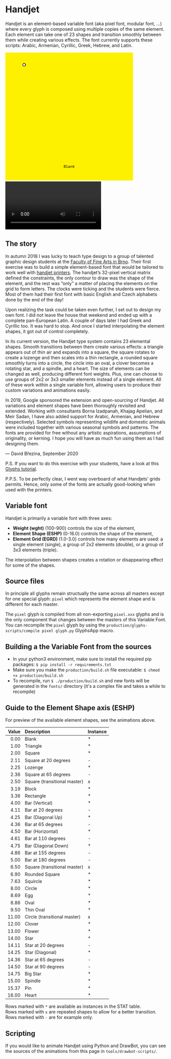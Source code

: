 # Handjet

Handjet is an element-based variable font (aka pixel font, modular font, …) where every glyph is composed using multiple copies of the same element. Each element can take one of 23 shapes and transition smoothly between them while creating various effects. The font currently supports these scripts: Arabic, Armenian, Cyrillic, Greek, Hebrew, and Latin.

![Handjet’s ESHP axis animation](docs/animations/Handjet-ESHP-animation.gif)
![Handjet’s EGRD axis animation](docs/animations/Handjet-EGRD-animation.mp4)

## The story

In autumn 2018 I was lucky to teach type design to a group of talented graphic design students at the [Faculty of Fine Arts in Brno](https://www.favu.vut.cz/en/studios/graphic-design2). Their first exercise was to build a simple element-based font that would be tailored to work well with [handjet printers](https://duckduckgo.com/?q=handjet+printer&ia=images). The handjet’s 32-pixel vertical matrix defined the constraints, the only contour to draw was the shape of the element, and the rest was “only” a matter of placing the elements on the grid to form letters. The clocks were ticking and the students were fierce. Most of them had their first font with basic English and Czech alphabets done by the end of the day!

Upon realizing the task could be taken even further, I set out to design my own font. I did not leave the house that weekend and ended up with a complete pan-European Latin. A couple of days later I had Greek and Cyrillic too. It was hard to stop. And once I started interpolating the element shapes, it got out of control completely.

In its current version, the Handjet type system contains 23 elemental shapes. Smooth transitions between them create various effects: a triangle appears out of thin air and expands into a square, the square rotates to create a lozenge and then scales into a thin rectangle, a rounded square smoothly turns into a circle, the circle into an oval, a clover becomes a rotating star, and a spindle, and a heart. The size of elements can be changed as well, producing different font weights. Plus, one can choose to use groups of 2x2 or 3x3 smaller elements instead of a single element. All of these work within a single variable font, allowing users to produce their custom variations and animations easily.

In 2019, Google sponsored the extension and open-sourcing of Handjet. All variations and element shapes have been thoroughly revisited and extended. Working with consultants Borna Izadpanah, Khajag Apelian, and Meir Sadan, I have also added support for Arabic, Armenian, and Hebrew (respectively). Selected symbols representing wildlife and domestic animals were included together with various seasonal symbols and patterns. The fonts are provided for free without any artistic aspirations, assumptions of originality, or kerning. I hope you will have as much fun using them as I had designing them.

— David Březina, September 2020

P.S. If you want to do this exercise with your students, have a look at this [Glyphs tutorial](https://glyphsapp.com/tutorials/pixelfont).

P.P.S. To be perfectly clear, I went way overboard of what Handjets’ grids permits. Hence, only some of the fonts are actually good-looking when used with the printers.

## Variable font

Handjet is primarily a variable font with three axes:

- **Weight (wght)** (100-900) controls the size of the element,
- **Element Shape (ESHP)** (0-16.0) controls the shape of the element,
- **Element Grid (EGRD)** (1.0-3.0) controls how many elements are used: a single element (single), a group of 2x2 elements (double), or a group of 3x3 elements (triple).

The interpolation between shapes creates a rotation or disappearing effect for some of the shapes.

## Source files

In principle all glyphs remain structually the same across all masters except for one special glyph: `pixel` which represents the element shape and is different for each master.

The `pixel` glyph is compiled from all non-exporting `pixel.xxx` glyphs and is the only component that changes between the masters of this Variable Font. You can recompile the `pixel` glyph by using the `production/glyphs-scripts/compile pixel glyph.py` GlyphsApp macro.

## Building a the Variable Font from the sources

- In your python3 environment, make sure to install the required pip packages: `$ pip install -r requirements.txt`
- Make sure you make the `production/build.sh` file executable: `$ chmod +x production/build.sh`
- To recompile, run `$ ./production/build.sh` and new fonts will be generated in the `fonts/` directory (it's a complex file and takes a while to recompile)

## Guide to the Element Shape axis (ESHP)

For preview of the available element shapes, see the animations above.

| Value | Description | Instance |
|---:|:---|:---|
| 0.00 | Blank | * |
| 1.00 | Triangle | * |
| 2.00 | Square | * |
| 2.11 | Square at 20 degrees | - |
| 2.25 | Lozenge | * |
| 2.36 | Square at 65 degrees | - |
| 2.50 | Square (transitional master) | x |
| 3.19 | Block | * |
| 3.36 | Rectangle | * |
| 4.00 | Bar (Vertical) | * |
| 4.11 | Bar at 20 degrees | - |
| 4.25 | Bar (Diagonal Up) | * |
| 4.36 | Bar at 65 degrees | - |
| 4.50 | Bar (Horizontal) | * |
| 4.61 | Bar at 110 degrees | - |
| 4.75 | Bar (Diagonal Down) | * |
| 4.86 | Bar at 155 degrees | - |
| 5.00 | Bar at 180 degrees | - |
| 6.50 | Square (transitional master) | x |
| 6.90 | Rounded Square | * |
| 7.63 | Squircle | * |
| 8.00 | Circle | * |
| 8.69 | Egg | * |
| 8.86 | Oval | * |
| 9.50 | Thin Oval | * |
| 11.00 | Circle (transitional master) | x |
| 12.00 | Clover | * |
| 13.00 | Flower | * |
| 14.00 | Star | * |
| 14.11 | Star at 20 degrees | - |
| 14.25 | Star (Diagonal) | * |
| 14.36 | Star at 65 degrees | - |
| 14.50 | Star at 90 degrees | - |
| 14.75 | Big Star | * |
| 15.00 | Spindle | * |
| 15.37 | Pin | * |
| 16.00 | Heart | * |

Rows marked with `*` are available as instances in the STAT table.  
Rows marked with `x` are repeated shapes to allow for a better transition.  
Rows marked with `-` are for example only.

## Scripting

If you would like to animate Handjet using Python and DrawBot, you can see the sources of the animations from this page in `tools/drawbot-scripts/`.
